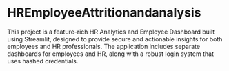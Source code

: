 # HREmployeeAttritionandanalysis
This project is a feature-rich HR Analytics and Employee Dashboard built using Streamlit, designed to provide secure and actionable insights for both employees and HR professionals. The application includes separate dashboards for employees and HR, along with a robust login system that uses hashed credentials.
